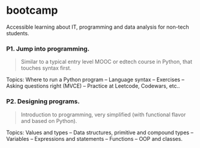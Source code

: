 # bootcamp
Accessible learning about IT, programming and data analysis for non-tech students.

### P1. Jump into programming.

> Similar to a typical entry level MOOC or edtech course in Python, that touches syntax first.

Topics: Where to run a Python program – Language syntax – Exercises – Asking questions right (MVCE) – Practice at Leetcode, Codewars, etc..

### P2. Designing programs.

> Introduction to programming, very simplified (with functional flavor and based on Python).

Topics: Values and types – Data structures, primitive and compound types – Variables – Expressions and statements – Functions – OOP and classes.
